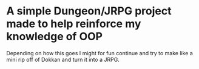 # A simple Dungeon/JRPG project made to help reinforce my knowledge of OOP

Depending on how this goes I might for fun continue and try to make like a mini rip off of Dokkan and turn it into a JRPG.
